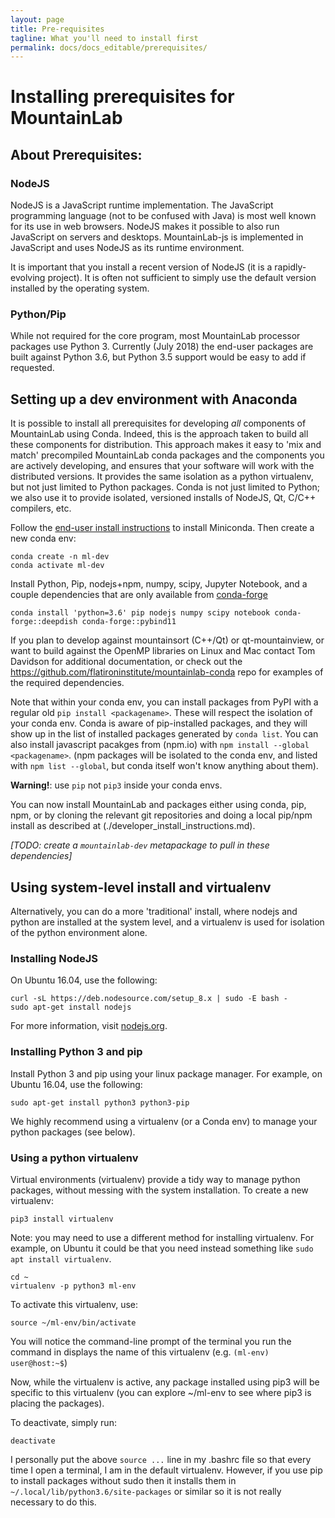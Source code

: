 ```yaml
---
layout: page
title: Pre-requisites 
tagline: What you'll need to install first
permalink: docs/docs_editable/prerequisites/
---
```


# Installing prerequisites for MountainLab

## About Prerequisites:

### NodeJS
NodeJS is a JavaScript runtime implementation. The JavaScript programming language (not to be confused with Java) is most well known for its use in web browsers. NodeJS makes it possible to also run JavaScript on servers and desktops. MountainLab-js is implemented in JavaScript and uses NodeJS as its runtime environment.

It is important that you install a recent version of NodeJS (it is a rapidly-evolving project). It is often not sufficient to simply use the default version installed by the operating system.

### Python/Pip
While not required for the core program, most MountainLab processor packages use Python 3. Currently (July 2018) the end-user packages are built against Python 3.6, but Python 3.5 support would be easy to add if requested.


## Setting up a dev environment with Anaconda

It is possible to install all prerequisites for developing *all* components of MountainLab using Conda. Indeed, this is the approach taken to build all these components for distribution. This approach makes it easy to 'mix and match' precompiled MountainLab conda packages and the components you are actively developing, and ensures that your software will work with the distributed versions. It provides the same isolation as a python virtualenv, but not just limited to Python packages. Conda is not just limited to Python; we also use it to provide isolated, versioned installs of NodeJS, Qt, C/C++ compilers, etc.

Follow the [end-user install instructions](../../README.md) to install Miniconda. Then create a new conda env:
```
conda create -n ml-dev
conda activate ml-dev
```
Install Python, Pip, nodejs+npm, numpy, scipy, Jupyter Notebook, and a couple dependencies that are only available from [conda-forge](https://conda-forge.org)
```
conda install 'python=3.6' pip nodejs numpy scipy notebook conda-forge::deepdish conda-forge::pybind11
```

If you plan to develop against mountainsort (C++/Qt) or qt-mountainview, or want to build against the OpenMP libraries on Linux and Mac contact Tom Davidson for additional documentation, or check out the https://github.com/flatironinstitute/mountainlab-conda repo for examples of the required dependencies.

Note that within your conda env, you can install packages from PyPI with a regular old `pip install <packagename>`. These will respect the isolation of your conda env. Conda is aware of pip-installed packages, and they will show up in the list of installed packages generated by `conda list`. You can also install javascript pacakges from (npm.io) with `npm install --global <packagename>`. (npm packages will be isolated to the conda env, and listed with `npm list --global`, but conda itself won't know anything about them).

**Warning!**: use `pip` not `pip3` inside your conda envs.

You can now install MountainLab and packages either using conda, pip, npm, or by cloning the relevant git repositories and doing a local pip/npm install as described at (./developer_install_instructions.md). 

*[TODO: create a `mountainlab-dev` metapackage to pull in these dependencies]*

## Using system-level install and virtualenv

Alternatively, you can do a more 'traditional' install, where nodejs and python are installed at the system level, and a virtualenv is used for isolation of the python environment alone.

### Installing NodeJS

On Ubuntu 16.04, use the following:
```
curl -sL https://deb.nodesource.com/setup_8.x | sudo -E bash -
sudo apt-get install nodejs
```
For more information, visit [nodejs.org](https://nodejs.org).

### Installing Python 3 and pip

Install Python 3 and pip using your linux package manager. For example, on Ubuntu 16.04, use the following:

```
sudo apt-get install python3 python3-pip
```

We highly recommend using a virtualenv (or a Conda env) to manage your python packages (see below).

### Using a python virtualenv

Virtual environments (virtualenv) provide a tidy way to manage python packages, without messing with the system installation. To create a new virtualenv:

```
pip3 install virtualenv
```
Note: you may need to use a different method for installing virtualenv. For example, on Ubuntu it could be that you need instead something like `sudo apt install virtualenv`.

```
cd ~
virtualenv -p python3 ml-env
```
To activate this virtualenv, use:

```
source ~/ml-env/bin/activate
```

You will notice the command-line prompt of the terminal you run the command in displays the name of this virtualenv (e.g. `(ml-env) user@host:~$`)

Now, while the virtualenv is active, any package installed using pip3 will be specific to this virtualenv (you can explore ~/ml-env to see where pip3 is placing the packages).

To deactivate, simply run:

```
deactivate
```

I personally put the above ```source ...``` line in my .bashrc file so that every time I open a terminal, I am in the default virtualenv. However, if you use pip to install packages without sudo then it installs them in `~/.local/lib/python3.6/site-packages` or similar so it is not really necessary to do this.
